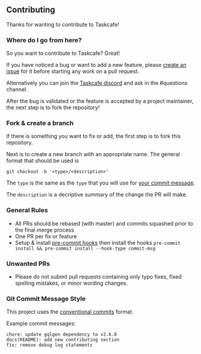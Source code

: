 ## Contributing

Thanks for wanting to contribute to Taskcafe!

### Where do I go from here?

So you want to contribute to Taskcafe? Great!

If you have noticed a bug or want to add a new feature, please [create an issue](https://github.com/JordanKnott/taskcafe/issues/new/choose) for it before starting any work on a pull request.

Alternatively you can join the [Taskcafe discord](https://discord.gg/JkQDruh) and ask in the #questions channel.

After the bug is validated or the feature is accepted by a project maintainer, the next step is to fork the repository!

### Fork & create a branch

If there is something you want to fix or add, the first step is to fork this repository.

Next is to create a new branch with an appropriate name. The general format that should be used is

```
git checkout -b '<type>/<description>'
```

The `type` is the same as the `type` that you will use for [your commit message](https://www.conventionalcommits.org/en/v1.0.0/#summary).

The `description` is a decriptive summary of the change the PR will make.

### General Rules

- All PRs should be rebased (with master) and commits squashed prior to the final merge process
- One PR per fix or feature
- Setup & install [pre-commit hooks](https://pre-commit.com/#install) then install the hooks `pre-commit install && pre-commit install --hook-type commit-msg`

### Unwanted PRs

- Please do not submit pull requests containing only typo fixes, fixed spelling mistakes, or minor wording changes.

### Git Commit Message Style

This project uses the [conventional commits](https://www.conventionalcommits.org/en/v1.0.0/#summary) format.

Example commit messages:

```
chore: update gqlgen dependency to v2.6.0
docs(README): add new contributing section
fix: remove debug log statements
```
